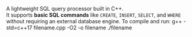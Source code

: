 A lightweight SQL query processor built in C++.  
It supports **basic SQL commands** like `CREATE`, `INSERT`, `SELECT`, and `WHERE` without requiring an external database engine.
To compile and run:
g++ -std=c++17 filename.cpp -O2 -o filename
./filename

